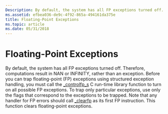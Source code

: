 ```yaml
---
Description: By default, the system has all FP exceptions turned off.
ms.assetid: efbea036-de9c-4f92-865a-494161da375e
title: Floating-Point Exceptions
ms.topic: article
ms.date: 05/31/2018
---
```


# Floating-Point Exceptions

By default, the system has all FP exceptions turned off. Therefore, computations result in NAN or INFINITY, rather than an exception. Before you can trap floating-point (FP) exceptions using structured exception handling, you must call the [\_controlfp\_s](/previous-versions/visualstudio/visual-studio-2010/c9676k6h(v=vs.100)) C run-time library function to turn on all possible FP exceptions. To trap only particular exceptions, use only the flags that correspond to the exceptions to be trapped. Note that any handler for FP errors should call [\_clearfp](/cpp/c-runtime-library/reference/clear87-clearfp?view=vs-2019) as its first FP instruction. This function clears floating-point exceptions.

 

 